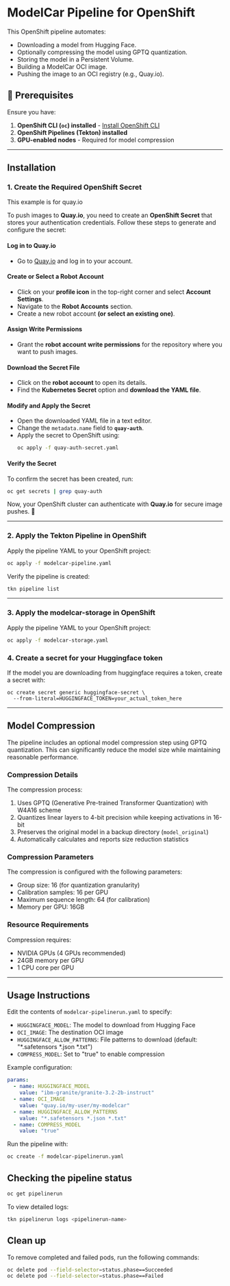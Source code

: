 # ModelCar Pipeline for OpenShift

This OpenShift pipeline automates:
- Downloading a model from Hugging Face.
- Optionally compressing the model using GPTQ quantization.
- Storing the model in a Persistent Volume.
- Building a ModelCar OCI image.
- Pushing the image to an OCI registry (e.g., Quay.io).

## 🚀 Prerequisites

Ensure you have:
1. **OpenShift CLI (`oc`) installed** - [Install OpenShift CLI](https://docs.openshift.com/container-platform/latest/cli_reference/openshift_cli/getting-started-cli.html)
2. **OpenShift Pipelines (Tekton) installed**
3. **GPU-enabled nodes** - Required for model compression

---

## Installation

### 1. Create the Required OpenShift Secret

This example is for quay.io

To push images to **Quay.io**, you need to create an **OpenShift Secret** that stores your authentication credentials. Follow these steps to generate and configure the secret:  

#### Log in to Quay.io
- Go to [Quay.io](https://quay.io/) and log in to your account.  

#### Create or Select a Robot Account
- Click on your **profile icon** in the top-right corner and select **Account Settings**.  
- Navigate to the **Robot Accounts** section.  
- Create a new robot account **(or select an existing one)**.  

#### Assign Write Permissions  
- Grant the **robot account** **write permissions** for the repository where you want to push images.  

#### Download the Secret File  
- Click on the **robot account** to open its details.  
- Find the **Kubernetes Secret** option and **download the YAML file**.  

#### Modify and Apply the Secret  
- Open the downloaded YAML file in a text editor.  
- Change the `metadata.name` field to **`quay-auth`**.  
- Apply the secret to OpenShift using:  
  ```sh
  oc apply -f quay-auth-secret.yaml
  ```

#### Verify the Secret  
To confirm the secret has been created, run:  
```sh
oc get secrets | grep quay-auth
```

Now, your OpenShift cluster can authenticate with **Quay.io** for secure image pushes. 🚀

---

### 2. Apply the Tekton Pipeline in OpenShift
Apply the pipeline YAML to your OpenShift project:
```sh
oc apply -f modelcar-pipeline.yaml
```

Verify the pipeline is created:
```sh
tkn pipeline list
```

---

### 3. Apply the modelcar-storage in OpenShift

Apply the pipeline YAML to your OpenShift project:
```sh
oc apply -f modelcar-storage.yaml
```

### 4. Create a secret for your Huggingface token

If the model you are downloading from huggingface requires a token, create a secret with:

```
oc create secret generic huggingface-secret \
  --from-literal=HUGGINGFACE_TOKEN=your_actual_token_here
```

---

## Model Compression

The pipeline includes an optional model compression step using GPTQ quantization. This can significantly reduce the model size while maintaining reasonable performance.

### Compression Details

The compression process:
1. Uses GPTQ (Generative Pre-trained Transformer Quantization) with W4A16 scheme
2. Quantizes linear layers to 4-bit precision while keeping activations in 16-bit
3. Preserves the original model in a backup directory (`model_original`)
4. Automatically calculates and reports size reduction statistics

### Compression Parameters

The compression is configured with the following parameters:
- Group size: 16 (for quantization granularity)
- Calibration samples: 16 per GPU
- Maximum sequence length: 64 (for calibration)
- Memory per GPU: 16GB

### Resource Requirements

Compression requires:
- NVIDIA GPUs (4 GPUs recommended)
- 24GB memory per GPU
- 1 CPU core per GPU

---

## Usage Instructions

Edit the contents of `modelcar-pipelinerun.yaml` to specify:
- `HUGGINGFACE_MODEL`: The model to download from Hugging Face
- `OCI_IMAGE`: The destination OCI image
- `HUGGINGFACE_ALLOW_PATTERNS`: File patterns to download (default: "*.safetensors *.json *.txt")
- `COMPRESS_MODEL`: Set to "true" to enable compression

Example configuration:
```yaml
params:
  - name: HUGGINGFACE_MODEL
    value: "ibm-granite/granite-3.2-2b-instruct"
  - name: OCI_IMAGE
    value: "quay.io/my-user/my-modelcar"
  - name: HUGGINGFACE_ALLOW_PATTERNS
    value: "*.safetensors *.json *.txt"
  - name: COMPRESS_MODEL
    value: "true"
```

Run the pipeline with:
```sh
oc create -f modelcar-pipelinerun.yaml
```

## Checking the pipeline status

```sh
oc get pipelinerun
```

To view detailed logs:
```sh
tkn pipelinerun logs <pipelinerun-name>
```

## Clean up

To remove completed and failed pods, run the following commands:

```sh
oc delete pod --field-selector=status.phase==Succeeded
oc delete pod --field-selector=status.phase==Failed
```